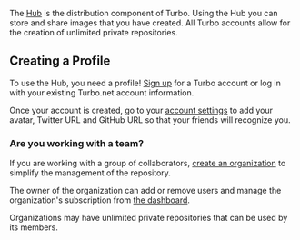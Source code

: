 The [Hub](/hub) is the distribution component of Turbo. Using the Hub you can store and share images that you have created. All Turbo accounts allow for the creation of unlimited private repositories.

## Creating a Profile

To use the Hub, you need a profile! [Sign up](/signup) for a Turbo account or log in with your existing Turbo.net account information.

Once your account is created, go to your [account settings](/dashboard/settings) to add your avatar, Twitter URL and GitHub URL so that your friends will recognize you.

### Are you working with a team?

If you are working with a group of collaborators, [create an organization](/pricing) to simplify the management of the repository.

The owner of the organization can add or remove users and manage the organization's subscription from [the dashboard](/dashboard).

Organizations may have unlimited private repositories that can be used by its members.